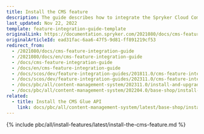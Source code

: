 ```yaml
---
title: Install the CMS feature
description: The guide describes how to integrate the Spryker Cloud Commerce OS CMS feature into your Spryker project.
last_updated: Nov 22, 2022
template: feature-integration-guide-template
originalLink: https://documentation.spryker.com/2021080/docs/cms-feature-integration-guide
originalArticleId: ead31fac-6aa6-47f5-9d81-ff891219cf53
redirect_from:
  - /2021080/docs/cms-feature-integration-guide
  - /2021080/docs/en/cms-feature-integration-guide
  - /docs/cms-feature-integration-guide
  - /docs/en/cms-feature-integration-guide
  - /docs/scos/dev/feature-integration-guides/201811.0/cms-feature-integration.html
  - /docs/scos/dev/feature-integration-guides/202311.0/cms-feature-integration.html
  - /docs/pbc/all/content-management-system/202311.0/install-and-upgrade/install-features/install-the-cms-feature.html
  - /docs/pbc/all/content-management-system/202204.0/base-shop/install-and-upgrade/install-features/install-the-cms-feature.html
related:
  - title: Install the CMS Glue API
    link: docs/pbc/all/content-management-system/latest/base-shop/install-and-upgrade/install-glue-api/install-the-cms-glue-api.html
---
```


{% include pbc/all/install-features/latest/install-the-cms-feature.md %} <!-- To edit, see /_includes/pbc/all/install-features/202311.0/install-the-cms-feature.md -->
